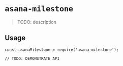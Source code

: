 # `asana-milestone`

> TODO: description

## Usage

```
const asanaMilestone = require('asana-milestone');

// TODO: DEMONSTRATE API
```
